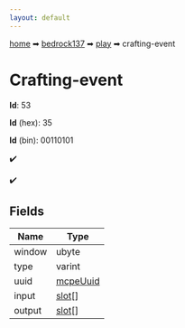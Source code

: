 ```yaml
---
layout: default
---
```


[home](/) ➡ [bedrock137](/protocol/bedrock137) ➡ [play](/protocol/bedrock137/play) ➡ crafting-event

# Crafting-event

**Id**: 53

**Id** (hex): 35

**Id** (bin): 00110101

✔️

✔️

## Fields

Name | Type
---|---
window | ubyte
type | varint
uuid | [mcpeUuid](/protocol/bedrock137/types/mcpe-uuid)
input | [slot](/protocol/bedrock137/types/slot)[]
output | [slot](/protocol/bedrock137/types/slot)[]

